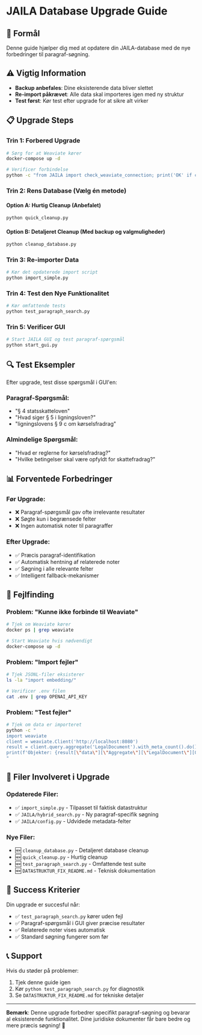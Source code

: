 # JAILA Database Upgrade Guide

## 🎯 Formål
Denne guide hjælper dig med at opdatere din JAILA-database med de nye forbedringer til paragraf-søgning.

## ⚠️ Vigtig Information
- **Backup anbefales**: Dine eksisterende data bliver slettet
- **Re-import påkrævet**: Alle data skal importeres igen med ny struktur
- **Test først**: Kør test efter upgrade for at sikre alt virker

## 📋 Upgrade Steps

### Trin 1: Forbered Upgrade
```bash
# Sørg for at Weaviate kører
docker-compose up -d

# Verificer forbindelse
python -c "from JAILA import check_weaviate_connection; print('OK' if check_weaviate_connection() else 'FEJL')"
```

### Trin 2: Rens Database (Vælg én metode)

#### Option A: Hurtig Cleanup (Anbefalet)
```bash
python quick_cleanup.py
```

#### Option B: Detaljeret Cleanup (Med backup og valgmuligheder)
```bash
python cleanup_database.py
```

### Trin 3: Re-importer Data
```bash
# Kør det opdaterede import script
python import_simple.py
```

### Trin 4: Test den Nye Funktionalitet
```bash
# Kør omfattende tests
python test_paragraph_search.py
```

### Trin 5: Verificer GUI
```bash
# Start JAILA GUI og test paragraf-spørgsmål
python start_gui.py
```

## 🔍 Test Eksempler

Efter upgrade, test disse spørgsmål i GUI'en:

### Paragraf-Spørgsmål:
- "§ 4 statsskatteloven"
- "Hvad siger § 5 i ligningsloven?"
- "ligningslovens § 9 c om kørselsfradrag"

### Almindelige Spørgsmål:
- "Hvad er reglerne for kørselsfradrag?"
- "Hvilke betingelser skal være opfyldt for skattefradrag?"

## 📊 Forventede Forbedringer

### Før Upgrade:
- ❌ Paragraf-spørgsmål gav ofte irrelevante resultater
- ❌ Søgte kun i begrænsede felter
- ❌ Ingen automatisk noter til paragraffer

### Efter Upgrade:
- ✅ Præcis paragraf-identifikation
- ✅ Automatisk hentning af relaterede noter
- ✅ Søgning i alle relevante felter
- ✅ Intelligent fallback-mekanismer

## 🚨 Fejlfinding

### Problem: "Kunne ikke forbinde til Weaviate"
```bash
# Tjek om Weaviate kører
docker ps | grep weaviate

# Start Weaviate hvis nødvendigt
docker-compose up -d
```

### Problem: "Import fejler"
```bash
# Tjek JSONL-filer eksisterer
ls -la "import embedding/"

# Verificer .env filen
cat .env | grep OPENAI_API_KEY
```

### Problem: "Test fejler"
```bash
# Tjek om data er importeret
python -c "
import weaviate
client = weaviate.Client('http://localhost:8080')
result = client.query.aggregate('LegalDocument').with_meta_count().do()
print(f'Objekter: {result[\"data\"][\"Aggregate\"][\"LegalDocument\"][0][\"meta\"][\"count\"]}')
"
```

## 📁 Filer Involveret i Upgrade

### Opdaterede Filer:
- ✅ `import_simple.py` - Tilpasset til faktisk datastruktur
- ✅ `JAILA/hybrid_search.py` - Ny paragraf-specifik søgning
- ✅ `JAILA/config.py` - Udvidede metadata-felter

### Nye Filer:
- 🆕 `cleanup_database.py` - Detaljeret database cleanup
- 🆕 `quick_cleanup.py` - Hurtig cleanup
- 🆕 `test_paragraph_search.py` - Omfattende test suite
- 🆕 `DATASTRUKTUR_FIX_README.md` - Teknisk dokumentation

## 🎉 Success Kriterier

Din upgrade er succesful når:
- ✅ `test_paragraph_search.py` kører uden fejl
- ✅ Paragraf-spørgsmål i GUI giver præcise resultater
- ✅ Relaterede noter vises automatisk
- ✅ Standard søgning fungerer som før

## 📞 Support

Hvis du støder på problemer:
1. Tjek denne guide igen
2. Kør `python test_paragraph_search.py` for diagnostik
3. Se `DATASTRUKTUR_FIX_README.md` for tekniske detaljer

---

**Bemærk**: Denne upgrade forbedrer specifikt paragraf-søgning og bevarar al eksisterende funktionalitet. Dine juridiske dokumenter får bare bedre og mere præcis søgning! 🎯 